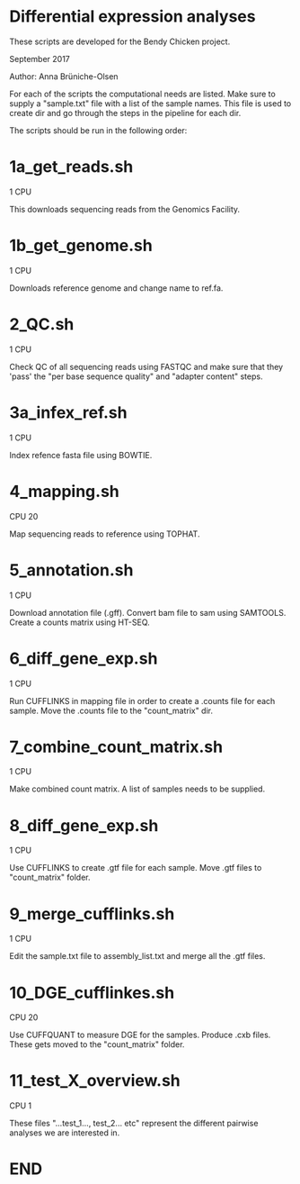 # Differential expression analyses
These scripts are developed for the Bendy Chicken project.

September 2017

Author: Anna Brüniche-Olsen

For each of the scripts the computational needs are listed.
Make sure to supply a "sample.txt" file with a list of the sample names. This file is used to create dir and go through the steps in the pipeline for each dir.

The scripts should be run in the following order:

# 1a_get_reads.sh
1 CPU

This downloads sequencing reads from the Genomics Facility. 

# 1b_get_genome.sh
1 CPU

Downloads reference genome and change name to ref.fa.

# 2_QC.sh
1 CPU

Check QC of all sequencing reads using FASTQC and make sure that they 'pass' the "per base sequence quality" and "adapter content" steps.

# 3a_infex_ref.sh
1 CPU

Index refence fasta file using BOWTIE.

# 4_mapping.sh
CPU 20

Map sequencing reads to reference using TOPHAT.

# 5_annotation.sh
1 CPU

Download annotation file (.gff). Convert bam file to sam using SAMTOOLS. Create a counts matrix using HT-SEQ.

# 6_diff_gene_exp.sh
1 CPU

Run CUFFLINKS in mapping file in order to create a .counts file for each sample. Move the .counts file to the "count_matrix" dir.

# 7_combine_count_matrix.sh
1 CPU

Make combined count matrix. A list of samples needs to be supplied.

# 8_diff_gene_exp.sh
1 CPU

Use CUFFLINKS to create .gtf file for each sample. Move .gtf files to "count_matrix" folder.

# 9_merge_cufflinks.sh
1 CPU

Edit the sample.txt file to assembly_list.txt and merge all the .gtf files.

# 10_DGE_cufflinkes.sh
CPU 20

Use CUFFQUANT to measure DGE for the samples. Produce .cxb files. These gets moved to the "count_matrix" folder.

# 11_test_X_overview.sh
CPU 1

These files "...test_1..., test_2... etc" represent the different pairwise analyses we are interested in.

# END




